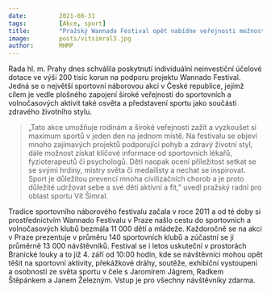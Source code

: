 ```yaml
---
date:         2021-08-31
tags:         [Akce, sport]
title:        "Pražský Wannado Festival opět nabídne veřejnosti možnost vyzkoušet si nové sporty a udělat něco pro své zdraví"
image: 	      posts/vitsimral3.jpg
author:       MHMP
---
```


Rada hl. m. Prahy dnes schválila poskytnutí individuální neinvestiční účelové dotace ve výši 200 tisíc korun na podporu projektu Wannado Festival. Jedná se o největší sportovní náborovou akci v České republice, jejímž cílem je vedle plošného zapojení široké veřejnosti do sportovních a volnočasových aktivit také osvěta a představení sportu jako součásti zdravého životního stylu.

> „Tato akce umožňuje rodinám a široké veřejnosti zažít a vyzkoušet si maximum sportů v jeden den na jednom místě. Na festivalu se objeví mnoho zajímavých projektů podporující pohyb a zdravý životní styl, dále možnost získat klíčové informace od sportovních lékařů, fyzioterapeutů či psychologů. Děti naopak ocení příležitost setkat se se svými hrdiny, mistry světa či medailisty a nechat se inspirovat. Sport je důležitou prevencí mnoha civilizačních chorob a je proto důležité udržovat sebe a své děti aktivní a fit,” uvedl pražský radní pro oblast sportu Vít Šimral.

Tradice sportovního náborového festivalu začala v roce 2011 a od té doby si prostřednictvím Wannado Festivalu v Praze našlo cestu do sportovních a volnočasových klubů bezmála 11 000 dětí a mládeže. Každoročně se na akci v Praze prezentuje v průměru 140 sportovních klubů a zúčastní se jí průměrně 13 000 návštěvníků. Festival se i letos uskuteční v prostorách Branické louky a to již 4. září od 10:00 hodin, kde se návštěvníci mohou opět těšit na sportovní aktivity, překážkové dráhy, soutěže, exhibiční vystoupení a osobnosti ze světa sportu v čele s Jaromírem Jágrem, Radkem Štěpánkem a Janem Železným. Vstup je pro všechny návštěvníky zdarma.
